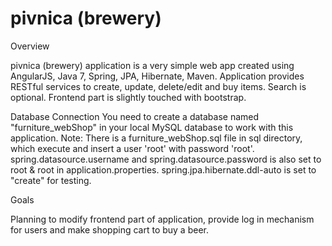 # pivnica (brewery)
Overview

pivnica (brewery) application is a very simple web app created using AngularJS, Java 7, Spring, JPA, Hibernate, Maven. Application provides RESTful services to create, update, delete/edit and buy items. Search is optional.  Frontend part is slightly touched with bootstrap.

Database Connection
You need to create a database named "furniture_webShop" in your local MySQL database to work with this application. Note: There is a furniture_webShop.sql file in sql directory, which execute and insert a user 'root' with password 'root'. spring.datasource.username and spring.datasource.password is also set to root & root in application.properties. spring.jpa.hibernate.ddl-auto is set to "create" for testing.

Goals

Planning to modify frontend part of application, provide log in mechanism for users and make shopping cart to buy a beer.
